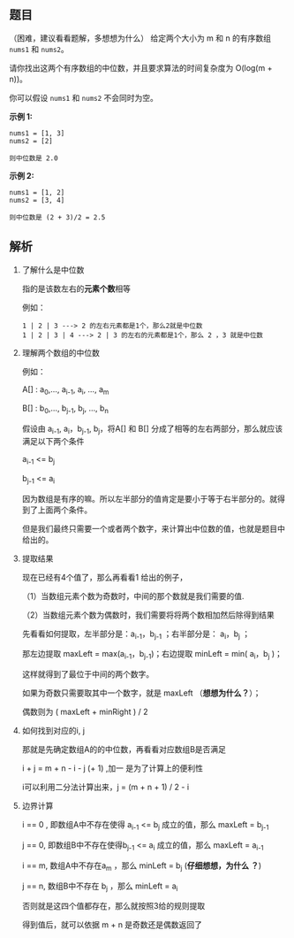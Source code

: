 ## 题目
（困难，建议看看题解，多想想为什么）
给定两个大小为 m 和 n 的有序数组 `nums1` 和 `nums2`。

请你找出这两个有序数组的中位数，并且要求算法的时间复杂度为 O(log(m + n))。

你可以假设 `nums1` 和 `nums2` 不会同时为空。

**示例 1:**

```
nums1 = [1, 3]
nums2 = [2]

则中位数是 2.0
```

**示例 2:**

```
nums1 = [1, 2]
nums2 = [3, 4]

则中位数是 (2 + 3)/2 = 2.5
```



## 解析

1. 了解什么是中位数

   指的是该数左右的**元素个数**相等

   例如：

   ```
   1 | 2 | 3 ---> 2 的左右元素都是1个，那么2就是中位数
   1 | 2 | 3 | 4 ---> 2 | 3 的左右的元素都是1个，那么 2 ，3 就是中位数
   ```

2. 理解两个数组的中位数

   例如：

   A[] : a<sub>0</sub>,…, a<sub>i-1</sub>, a<sub>i</sub>, …, a<sub>m</sub>  

   B[] : b<sub>0</sub>,…, b<sub>j-1</sub>, b<sub>j</sub>, …, b<sub>n</sub> 

   假设由 a<sub>i-1</sub>, a<sub>i</sub>，b<sub>j-1</sub>, b<sub>j</sub>，将A[] 和 B[] 分成了相等的左右两部分，那么就应该满足以下两个条件

   a<sub>i-1</sub> <= b<sub>j</sub>  

   b<sub>j-1</sub> <= a<sub>i</sub> 

   因为数组是有序的嘛。所以左半部分的值肯定是要小于等于右半部分的。就得到了上面两个条件。

   但是我们最终只需要一个或者两个数字，来计算出中位数的值，也就是题目中给出的。

3. 提取结果

   现在已经有4个值了，那么再看看1 给出的例子，

   （1）当数组元素个数为奇数时，中间的那个数就是我们需要的值.

   （2）当数组元素个数为偶数时，我们需要将将两个数相加然后除得到结果

   先看看如何提取，左半部分是：a<sub>i-1</sub>，b<sub>j-1</sub> ；右半部分是： a<sub>i</sub>，b<sub>j</sub> ；

   那左边提取 maxLeft = max(a<sub>i-1</sub>，b<sub>j-1</sub>)；右边提取 minLeft = min( a<sub>i</sub>，b<sub>j</sub> )；

   这样就得到了最位于中间的两个数字。

   如果为奇数只需要取其中一个数字，就是 maxLeft （**想想为什么？**）；

   偶数则为 ( maxLeft + minRight ) / 2

4. 如何找到对应的i, j

   那就是先确定数组A的的中位数，再看看对应数组B是否满足

   i + j = m + n - i - j (+ 1) ,加一 是为了计算上的便利性

   i可以利用二分法计算出来，j = (m + n + 1) / 2 - i

5. 边界计算

   i == 0 , 即数组A中不存在使得 a<sub>i-1</sub> <= b<sub>j</sub>   成立的值，那么 maxLeft = b<sub>j-1</sub> 

   j == 0, 即数组B中不存在使得b<sub>j-1</sub> <= a<sub>i</sub>  成立的值，那么 maxLeft = a<sub>i-1</sub> 

   i == m, 数组A中不存在a<sub>m</sub> ，那么  minLeft =  b<sub>j</sub>  (**仔细想想，为什么 ？**)

   j == n, 数组B中不存在  b<sub>j</sub>  ，那么 minLeft =  a<sub>i</sub> 

   否则就是这四个值都存在，那么就按照3给的规则提取

   得到值后，就可以依据 m + n 是奇数还是偶数返回了















